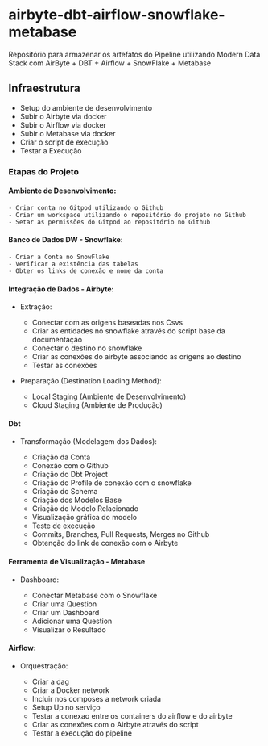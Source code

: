 # airbyte-dbt-airflow-snowflake-metabase

Repositório para armazenar os artefatos do Pipeline utilizando Modern Data Stack com AirByte + DBT + Airflow + SnowFlake + Metabase


## Infraestrutura

- Setup do ambiente de desenvolvimento
- Subir o Airbyte via docker
- Subir o Airflow via docker
- Subir o Metabase via docker
- Criar o script de execução
- Testar a Execução

### Etapas do Projeto

#### Ambiente de Desenvolvimento:

    - Criar conta no Gitpod utilizando o Github
    - Criar um workspace utilizando o repositório do projeto no Github
    - Setar as permissões do Gitpod ao repositório no Github


#### Banco de Dados DW - Snowflake:
   
    - Criar a Conta no SnowFlake
    - Verificar a existência das tabelas
    - Obter os links de conexão e nome da conta


#### Integração de Dados - Airbyte:

- Extração:

    - Conectar com as origens baseadas nos Csvs
    - Criar as entidades no snowflake através do script base da documentação
    - Conectar o destino no snowflake
    - Criar as conexões do airbyte associando as origens ao destino
    - Testar as conexões


- Preparação (Destination Loading Method):

    - Local Staging (Ambiente de Desenvolvimento)
    - Cloud Staging (Ambiente de Produção)


#### Dbt

- Transformação (Modelagem dos Dados):

    - Criação da Conta
    - Conexão com o Github
    - Criação do Dbt Project
    - Criação do Profile de conexão com o snowflake
    - Criação do Schema
    - Criação dos Modelos Base
    - Criação do Modelo Relacionado
    - Visualização gráfica do modelo
    - Teste de execução
    - Commits, Branches, Pull Requests, Merges no Github
    - Obtenção do link de conexão com o Airbyte


#### Ferramenta de Visualização - Metabase

- Dashboard:

    - Conectar Metabase com o Snowflake 
    - Criar uma Question  
    - Criar um Dashboard 
    - Adicionar uma Question 
    - Visualizar o Resultado  


#### Airflow:

- Orquestração:

    - Criar a dag  
    - Criar a Docker network
    - Incluir nos composes a network criada
    - Setup Up no serviço
    - Testar a conexao entre os containers do airflow e do airbyte
    - Criar as conexões com o Airbyte através do script  
    - Testar a execução do pipeline